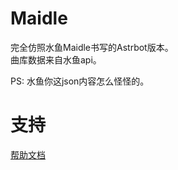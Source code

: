 # Maidle

完全仿照水鱼Maidle书写的Astrbot版本。<br>
曲库数据来自水鱼api。<br>

PS: 水鱼你这json内容怎么怪怪的。<br>

# 支持

[帮助文档](https://astrbot.app)
